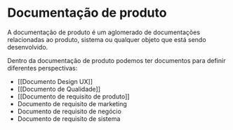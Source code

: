 # Documentação de produto

A documentação de produto é um aglomerado de documentações relacionadas ao produto, sistema ou qualquer objeto que está sendo desenvolvido.

Dentro da documentação de produto podemos ter documentos para definir diferentes perspectivas:

- [[Documento Design UX]]
- [[Documento de Qualidade]]
- [[Documento de requisito de produto]]
- Documento de requisito de marketing
- Documento de requisito de negócio
- Documento de requisito de sistema